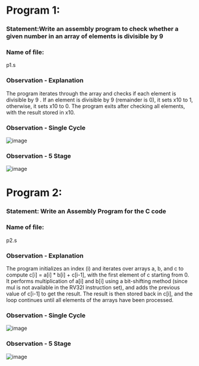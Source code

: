 # Program 1: 
### Statement:Write an assembly program to check whether a given number in an array of elements is divisible by 9

### Name of file:
p1.s

### Observation - Explanation
 The program iterates through the array and checks if each element is divisible by 9 .
If an element is divisible by 9 (remainder is 0), it sets x10 to 1, otherwise, it sets x10 to 0.
The program exits after checking all elements, with the result stored in x10.



### Observation - Single Cycle
![image](https://github.com/user-attachments/assets/b3576d50-b252-43e2-9878-30f763039954)


### Observation - 5 Stage
![image](https://github.com/user-attachments/assets/8feabfe4-056f-4da0-b7dd-ce2d9e6bf475)




# Program 2: 
### Statement: Write an Assembly Program for the C code

### Name of file:
p2.s

### Observation - Explanation
The program initializes an index (i) and iterates over arrays a, b, and c to compute c[i] = a[i] * b[i] + c[i-1], with the first element of c starting from 0.
It performs multiplication of a[i] and b[i] using a bit-shifting method (since mul is not available in the RV32I instruction set), and adds the previous value of c[i-1] to get the result.
The result is then stored back in c[i], and the loop continues until all elements of the arrays have been processed.



### Observation - Single Cycle
![image](https://github.com/user-attachments/assets/44f8dcf1-224c-4007-9c94-3f9f959fb899)



### Observation - 5 Stage

![image](https://github.com/user-attachments/assets/c7ea9c83-2d1d-45e9-bd71-8b7ec441b051)
